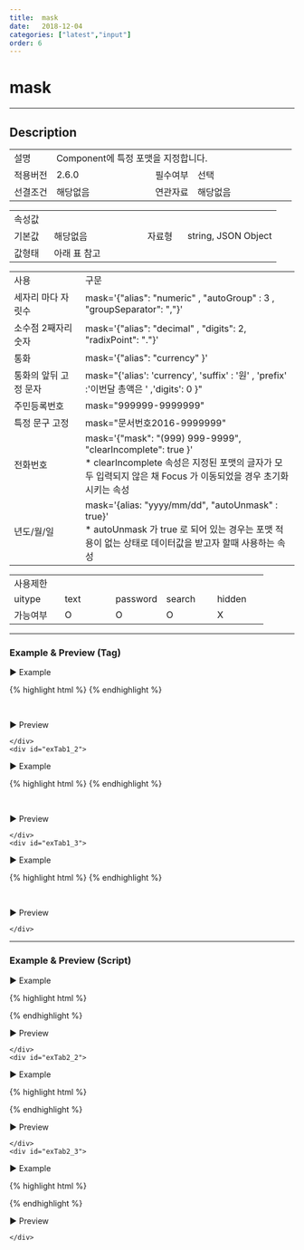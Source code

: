 ```yaml
---
title:  mask
date:   2018-12-04
categories: ["latest","input"]
order: 6
---
```


mask
===

---

## Description

<table style="width:100%">
    <colgroup>
        <col width="15%"/>
        <col width="35%"/>
        <col width="15%"/>
        <col width="35%"/>
    </colgroup>
    <tr>
        <td class="tdTitle">설명</td>
        <td colspan="3">Component에 특정 포맷을 지정합니다.</td>
    </tr>
    <tr>
        <td class="tdTitle">적용버전</td>
        <td>2.6.0</td>
        <td class="tdTitle">필수여부</td>
        <td>선택</td>
    </tr>
    <tr>
        <td class="tdTitle">선결조건</td>
        <td>해당없음</td>
        <td class="tdTitle">연관자료</td>
        <td>해당없음</td>
    </tr>
</table>
<table style="width:100%">
    <colgroup>
        <col width="15%"/>
        <col width="35%"/>
        <col width="15%"/>
        <col width="35%"/>
    </colgroup>
    <tr>
        <td class="tdTitle tdBg" colspan="4">속성값</td>
    </tr>
    <tr>
        <td class="tdTitle">기본값</td>
        <td>해당없음</td>
        <td class="tdTitle">자료형</td>
        <td>string, JSON Object</td>
    </tr>
    <tr>
        <td class="tdTitle">값형태</td>
        <td colspan="3">아래 표 참고</td>
    </tr>
</table>

<table style="width:100%">
    <colgroup>
        <col width="25%"/>
        <col width="75%"/>
    </colgroup>
    <tr>
        <td class="tdTitle tdBg" >사용</td>
        <td class="tdTitle tdBg" >구문</td>
    </tr>
    <tr>
        <td>세자리 마다 자릿수</td>
        <td>mask='{"alias": "numeric" , "autoGroup" : 3 , "groupSeparator": ","}'</td>
    </tr>
    <tr>
        <td>소수점 2째자리 숫자</td>
        <td>mask='{"alias": "decimal" , "digits": 2, "radixPoint": "."}'</td>
    </tr>
    <tr>
        <td>통화</td>
        <td>mask='{"alias": "currency" }'</td>
    </tr>
    <tr>
        <td>통화의 앞뒤 고정 문자</td>
        <td>mask="{'alias': 'currency', 'suffix' : '원' , 'prefix' :'이번달 총액은 ' ,'digits': 0 }"</td>
    </tr>
    <tr>
        <td>주민등록번호</td>
        <td>mask="999999-9999999"</td>
    </tr>
    <tr>
        <td>특정 문구 고정</td>
        <td>mask="문서번호2016-9999999"</td>
    </tr>
    <tr>
        <td>전화번호</td>
        <td>mask='{"mask": "(999) 999-9999", "clearIncomplete": true }'<br>
            * clearIncomplete 속성은 지정된 포맷의 글자가 모두 입력되지 않은 채
              Focus 가 이동되었을 경우 초기화 시키는 속성
        </td>
    </tr>
    <tr>
        <td>년도/월/일</td>
        <td>mask='{alias: "yyyy/mm/dd", "autoUnmask" : true}'<br>
            * autoUnmask 가 true 로 되어 있는 경우는 포맷 적용이 없는 상태로 
              데이터값을 받고자 할때 사용하는 속성
        </td>
    </tr>
</table>

<table style="width:100%">
    <colgroup>
        <col width="20%"/>
        <col width="20%"/>
        <col width="20%"/>
        <col width="20%"/>
        <col width="20%"/>
    </colgroup>
    <tr>
        <td class="tdTitle tdBg" colspan="5">사용제한</td>
    </tr>
    <tr>
        <td>uitype</td>
        <td class="tdCenter">text</td>
        <td class="tdCenter">password</td>
        <td class="tdCenter">search</td>
        <td class="tdCenter">hidden</td>
    </tr>
    <tr>
        <td>가능여부</td>
        <td class="tdBlue tdCenter">O</td>
        <td class="tdBlue tdCenter">O</td>
        <td class="tdBlue tdCenter">O</td>
        <td class="tdCenter">X</td>
    </tr>
</table>

---
### Example & Preview (Tag)

<sbux-tabs id="exTab1" name="exTab1" uitype="normal" title-target-id-array="exTab1_1^exTab1_2^exTab1_3" title-text-array="text^password^search">
</sbux-tabs>
<div class="tab-content">
    <div id="exTab1_1">

▶ Example

{% highlight html %}
<sbux-input id="sbIdx1" name="sbTagNm1" uitype="text" mask="문서번호2016-9999999"></sbux-input>
{% endhighlight %}

<br>

▶ Preview

<sbux-input id="sbIdx1" name="sbTagNm1" uitype="text" mask="문서번호2016-9999999"></sbux-input>

    </div>
    <div id="exTab1_2">

▶ Example

{% highlight html %}
<sbux-input id="sbIdx2" name="sbTagNm2" uitype="password" mask="문서번호2016-9999999"></sbux-input>
{% endhighlight %}

<br>

▶ Preview

<sbux-input id="sbIdx2" name="sbTagNm2" uitype="password" mask="문서번호2016-9999999"></sbux-input>

    </div>
    <div id="exTab1_3">

▶ Example

{% highlight html %}
<sbux-input id="sbIdx3" name="sbTagNm3" uitype="search" mask="문서번호2016-9999999"></sbux-input>
{% endhighlight %}

<br>

▶ Preview

<sbux-input id="sbIdx3" name="sbTagNm3" uitype="search" mask="문서번호2016-9999999"></sbux-input>

    </div>
</div>

---
### Example & Preview (Script)

<sbux-tabs id="exTab2" name="exTab2" uitype="normal" title-target-id-array="exTab2_1^exTab2_2^exTab2_3" title-text-array="text^password^search">
</sbux-tabs>
<div class="tab-content">
    <div id="exTab2_1">

▶ Example

{% highlight html %}
<div id="sbArea1"></div>
<script>
    $(document).ready(function(){
        $('#sbArea1').sbInput({
            name : 'sbScriptNm1',
            uitype : 'text',
			mask : '문서번호2016-9999999'
        });
    }); 
</script>
{% endhighlight %}

<br>

▶ Preview 

<div id="sbArea1"></div>
<script>
    $(document).ready(function(){
        $('#sbArea1').sbInput({
            name : 'sbScriptNm1',
            uitype : 'text',
			mask : '문서번호2016-9999999'
        });
    }); 
</script>

    </div>
    <div id="exTab2_2">

▶ Example

{% highlight html %}
<div id="sbArea2"></div>
<script>
    $(document).ready(function(){
        $('#sbArea2').sbInput({
            name : 'sbScriptNm2',
            uitype : 'password',
			mask : '문서번호2016-9999999'
        });
    }); 
</script>
{% endhighlight %}

<br>

▶ Preview 

<div id="sbArea2"></div>
<script>
    $(document).ready(function(){
        $('#sbArea2').sbInput({
            name : 'sbScriptNm2',
            uitype : 'password',
			mask : '문서번호2016-9999999'
        });
    }); 
</script>

    </div>
    <div id="exTab2_3">

▶ Example

{% highlight html %}
<div id="sbArea3"></div>
<script>
    $(document).ready(function(){
        $('#sbArea3').sbInput({
            name : 'sbScriptNm3',
            uitype : 'search',
			mask : '문서번호2016-9999999'
        });
    }); 
</script>
{% endhighlight %}

<br>

▶ Preview 

<div id="sbArea3"></div>
<script>
    $(document).ready(function(){
        $('#sbArea3').sbInput({
            name : 'sbScriptNm3',
            uitype : 'search',
			mask : '문서번호2016-9999999'
        });
    }); 
</script>

    </div>
</div>